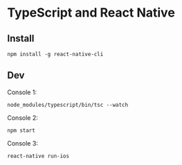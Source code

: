 # TypeScript and React Native

## Install

    npm install -g react-native-cli

## Dev

Console 1:

    node_modules/typescript/bin/tsc --watch

Console 2:

    npm start

Console 3:

    react-native run-ios
